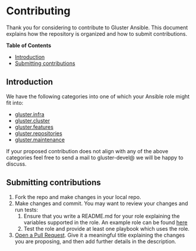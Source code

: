 # Contributing

Thank you for considering to contribute to Gluster Ansible. This document explains how the repository is organized and how to submit contributions.

**Table of Contents**

- [Introduction](#introduction)
- [Submitting contributions](#submitting-contributions)

## Introduction

We have the following categories into one of which your Ansible role might fit into:

* [gluster.infra](https://github.com/gluster/gluster-ansible-infra)
* [gluster.cluster](https://github.com/gluster/gluster-ansible-cluster)
* [gluster.features](https://github.com/gluster/gluster-ansible-features)
* [gluster.repositories](https://github.com/gluster/gluster-ansible-repositories)
* [gluster.maintenance](https://github.com/gluster/gluster-ansible-maintenance)

If your proposed contribution does not align with any of the above categories feel free to send a mail to gluster-devel@ we will be happy to discuss.

## Submitting contributions

1. Fork the repo and make changes in your local repo.
2. Make changes and commit. You may want to review your changes and run tests:
   1. Ensure that you write a README.md for your role explaining the variables supported in the role. An example role can be found [here](https://github.com/gluster/gluster-ansible-infra)
   2. Test the role and provide at least one playbook which uses the role.
3. [Open a Pull Request](https://help.github.com/articles/creating-a-pull-request/). Give it a meaningful title explaining the changes you are proposing, and then add further details in the description.
